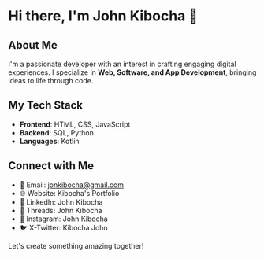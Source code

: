 # Hi there, I'm John Kibocha 👋

## About Me
I'm a passionate developer with an interest in crafting engaging digital experiences. I specialize in **Web, Software, and App Development**, bringing ideas to life through code.

## My Tech Stack
- **Frontend**: HTML, CSS, JavaScript
- **Backend**: SQL, Python
- **Languages**: Kotlin

## Connect with Me
- 📧 Email: jonkibocha@gmail.com
- 🌐 Website: Kibocha's Portfolio
- 🔗 LinkedIn: John Kibocha
- 🧵 Threads: John Kibocha
- 📸 Instagram: John Kibocha
- 🐦 X-Twitter: Kibocha John

Let's create something amazing together!

<!---
JohnKibocha/JohnKibocha is a ✨ special ✨ repository because its `README.md` (this file) appears on your GitHub profile.
You can click the Preview link to take a look at your changes.
--->
